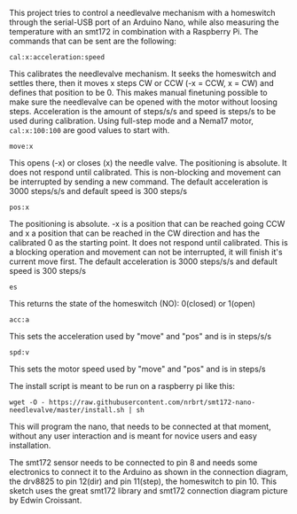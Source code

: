 This project tries to control a needlevalve mechanism with a homeswitch through the serial-USB port of an Arduino Nano, while also measuring the temperature with an smt172 in combination with a Raspberry Pi.
The commands that can be sent are the following:

```cal:x:acceleration:speed```

This calibrates the needlevalve mechanism. It seeks the homeswitch and settles there, then it moves x steps CW or CCW (-x = CCW, x = CW) and defines that position to be 0. This makes manual finetuning possible to make sure the needlevalve can be opened with the motor without loosing steps.
Acceleration is the amount of steps/s/s and speed is steps/s to be used during calibration. Using full-step mode and a Nema17 motor, ```cal:x:100:100``` are good values to start with.

```move:x```

This opens (-x) or closes (x) the needle valve. The positioning is absolute. It does not respond until calibrated. This is non-blocking and movement can be interrupted by sending a new command.
The default acceleration is 3000 steps/s/s and default speed is 300 steps/s

```pos:x```

The positioning is absolute. -x is a position that can be reached going CCW and x a position that can be reached in the CW direction and has the calibrated 0 as the starting point. It does not respond until calibrated. This is a blocking operation and movement can not be interrupted, it will finish it's current move first.
The default acceleration is 3000 steps/s/s and default speed is 300 steps/s

```es```

This returns the state of the homeswitch (NO): 0(closed) or 1(open)

```acc:a```

This sets the acceleration used by "move" and "pos" and is in steps/s/s

```spd:v```

This sets the motor speed used by "move" and "pos" and is in steps/s


The install script is meant to be run on a raspberry pi like this:

```wget -O - https://raw.githubusercontent.com/nrbrt/smt172-nano-needlevalve/master/install.sh | sh```

This will program the nano, that needs to be connected at that moment, without any user interaction and is meant for novice users
and easy installation.

The smt172 sensor needs to be connected to pin 8 and needs some electronics to connect it to the Arduino as shown in the connection diagram, the drv8825 to pin 12(dir) and pin 11(step), the homeswitch to pin 10.
This sketch uses the great smt172 library and smt172 connection diagram picture by Edwin Croissant.
